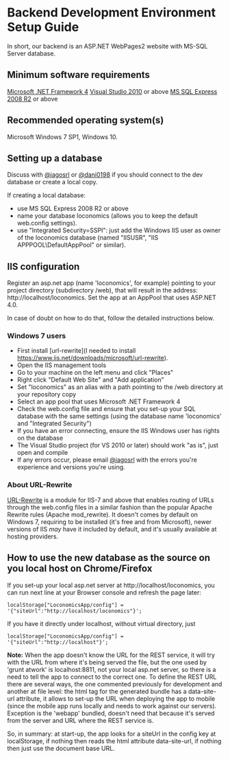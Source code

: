 # Backend Development Environment Setup Guide
In short, our backend is an ASP.NET WebPages2 website with MS-SQL Server database.

## Minimum software requirements
[Microsoft .NET Framework 4](https://www.microsoft.com/en-us/download/details.aspx?id=17851)
[Visual Studio 2010](https://msdn.microsoft.com/en-us/library/dd831853) or above
[MS SQL Express 2008 R2](https://www.microsoft.com/en-us/sql-server/sql-server-editions-express) or above

## Recommended operating system(s)
Microsoft Windows 7 SP1, Windows 10.

## Setting up a database
Discuss with [@iagosrl](mailto:iagosrl@gmail.com) or [@dani0198](mailto:joshua.danielson@loconomics.com) if you should connect to the dev database or create a local copy.

If creating a local database:
- use MS SQL Express 2008 R2 or above
- name your database loconomics (allows you to keep the default web.config settings).
- use "Integrated Security=SSPI": just add the Windows IIS user as owner of the loconomics database (named "IISUSR", "IIS APPPOOL\DefaultAppPool" or similar).

## IIS configuration
Register an asp.net app (name 'loconomics', for example) pointing to your project directory (subdirectory /web), that will result in the address: http://localhost/loconomics.
Set the app at an AppPool that uses ASP.NET 4.0.

In case of doubt on how to do that, follow the detailed instructions below.

### Windows 7 users
- First install [url-rewrite](I needed to install https://www.iis.net/downloads/microsoft/url-rewrite).
- Open the IIS management tools
- Go to your machine on the left menu and click "Places"
- Right click "Default Web Site" and "Add application"
- Set "loconomics" as an alias with a path pointing to the /web directory at your repository copy 
- Select an app pool that uses Microsoft .NET Framework 4
- Check the web.config file and ensure that you set-up your SQL database with the same settings (using the database name 'loconomics' and "Integrated Security") 
- If you have an error connecting, ensure the IIS Windows user has rights on the database
- The Visual Studio project (for VS 2010 or later) should work "as is", just open and compile 
- If any errors occur, please email [@iagosrl](mailto:iagosrl@gmail.com) with the errors you're experience and versions you're using.

### About URL-Rewrite
[URL-Rewrite](https://www.iis.net/downloads/microsoft/url-rewrite) is a module for IIS-7 and above that enables routing of URLs through the web.config files in a similar fashion than the popular Apache Rewrite rules (Apache mod_rewrite).
It doesn't comes by default on Windows 7, requiring to be installed (it's free and from Microsoft), newer versions of IIS *may* have it included by default, and it's usually available at hosting providers.

## How to use the new database as the source on you local host on Chrome/Firefox

If you set-up your local asp.net server at http://localhost/loconomics, you can run next line at your Browser console and refresh the page later:
```
localStorage["LoconomicsApp/config"] = '{"siteUrl":"http://localhost/loconomics"}';
```
If you have it directly under localhost, without virtual directory, just
```
localStorage["LoconomicsApp/config"] = '{"siteUrl":"http://localhost"}'; 
```
**Note:** When the app doesn't know the URL for the REST service, it will try with the URL from where it's being served the file, but the one used by 'grunt atwork' is localhost:8811, not your local asp.net server, so there is a need to tell the app to connect to the correct one.
To define the REST URL there are several ways, the one commented previously for development and another at file level: the html tag for the generated bundle has a data-site-url attribute, it allows to set-up the URL when deploying the app to mobile (since the mobile app runs locally and needs to work against our servers). Exception is the 'webapp' bundled, doesn't need that because it's served from the server and URL where the REST service is.

So, in summary: at start-up, the app looks for a siteUrl in the config key at localStorage, if nothing then reads the html attribute data-site-url, if nothing then just use the document base URL.

 

